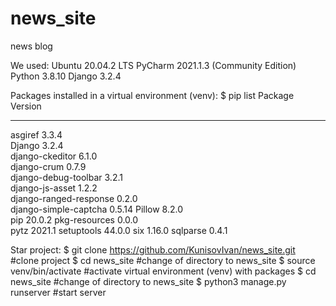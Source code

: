 # news_site
news blog

We used:
Ubuntu 20.04.2 LTS
PyCharm 2021.1.3 (Community Edition)
Python 3.8.10
Django 3.2.4 

Packages installed in a virtual environment (venv):
$ pip list
Package                Version
---------------------- -------
asgiref                3.3.4  
Django                 3.2.4  
django-ckeditor        6.1.0  
django-crum            0.7.9  
django-debug-toolbar   3.2.1  
django-js-asset        1.2.2  
django-ranged-response 0.2.0  
django-simple-captcha  0.5.14 
Pillow                 8.2.0  
pip                    20.0.2 
pkg-resources          0.0.0  
pytz                   2021.1 
setuptools             44.0.0 
six                    1.16.0 
sqlparse               0.4.1

Star project:
$ git clone https://github.com/KunisovIvan/news_site.git  #clone project
$ cd news_site                                            #change of directory to news_site 
$ source venv/bin/activate                                #activate virtual environment (venv) with packages 
$ cd news_site                                            #change of directory to news_site
$ python3 manage.py runserver                             #start server
